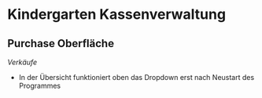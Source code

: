 # Kindergarten Kassenverwaltung

## Purchase Oberfläche
*Verkäufe*
- In der Übersicht funktioniert oben das Dropdown erst nach Neustart des Programmes
